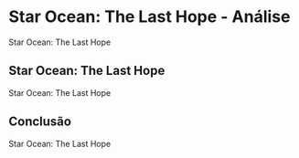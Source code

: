 ---
---

# Star Ocean: The Last Hope - Análise

Star Ocean: The Last Hope

## Star Ocean: The Last Hope

Star Ocean: The Last Hope

## Conclusão

Star Ocean: The Last Hope

